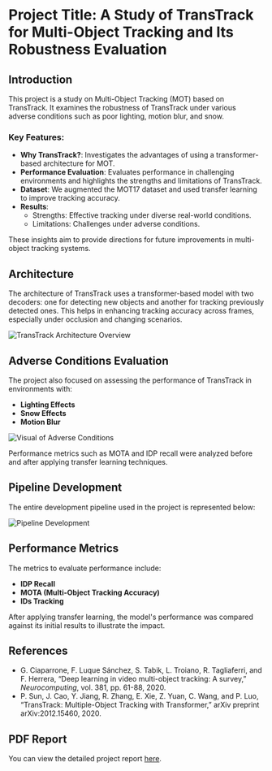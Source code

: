 # Project Title: A Study of TransTrack for Multi-Object Tracking and Its Robustness Evaluation

## Introduction
This project is a study on Multi-Object Tracking (MOT) based on TransTrack. It examines the robustness of TransTrack under various adverse conditions such as poor lighting, motion blur, and snow.

### Key Features:
- **Why TransTrack?**: Investigates the advantages of using a transformer-based architecture for MOT.
- **Performance Evaluation**: Evaluates performance in challenging environments and highlights the strengths and limitations of TransTrack.
- **Dataset**: We augmented the MOT17 dataset and used transfer learning to improve tracking accuracy.
- **Results**:
  - Strengths: Effective tracking under diverse real-world conditions.
  - Limitations: Challenges under adverse conditions.

These insights aim to provide directions for future improvements in multi-object tracking systems.

## Architecture
The architecture of TransTrack uses a transformer-based model with two decoders: one for detecting new objects and another for tracking previously detected ones. This helps in enhancing tracking accuracy across frames, especially under occlusion and changing scenarios.

![TransTrack Architecture Overview](images/architecture_overview.png)

## Adverse Conditions Evaluation
The project also focused on assessing the performance of TransTrack in environments with:
- **Lighting Effects**
- **Snow Effects**
- **Motion Blur**

![Visual of Adverse Conditions](images/adverse_conditions.png)

Performance metrics such as MOTA and IDP recall were analyzed before and after applying transfer learning techniques.

## Pipeline Development
The entire development pipeline used in the project is represented below:

![Pipeline Development](images/pipeline_development.png)

## Performance Metrics
The metrics to evaluate performance include:
- **IDP Recall**
- **MOTA (Multi-Object Tracking Accuracy)**
- **IDs Tracking**

After applying transfer learning, the model's performance was compared against its initial results to illustrate the impact.

## References
- G. Ciaparrone, F. Luque Sánchez, S. Tabik, L. Troiano, R. Tagliaferri, and F. Herrera, “Deep learning in video multi-object tracking: A survey,” *Neurocomputing*, vol. 381, pp. 61-88, 2020.
- P. Sun, J. Cao, Y. Jiang, R. Zhang, E. Xie, Z. Yuan, C. Wang, and P. Luo, “TransTrack: Multiple-Object Tracking with Transformer,” arXiv preprint arXiv:2012.15460, 2020.

## PDF Report
You can view the detailed project report [here](Template_for_your_posters___Deep_Machine_Learning_1.pdf).
